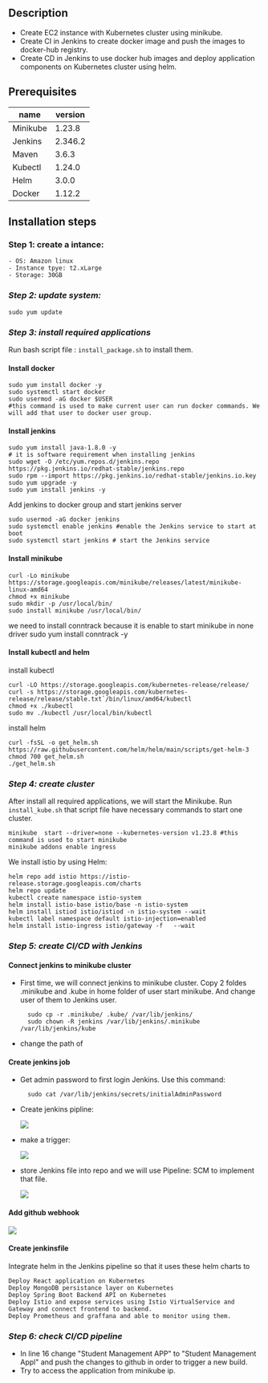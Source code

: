## Description
- Create EC2 instance with Kubernetes cluster using minikube.
- Create CI in Jenkins to create docker image and push the images to docker-hub registry.
- Create CD in Jenkins to use docker hub images and deploy application components on Kubernetes cluster using helm.
## Prerequisites
| name  | version |
| ------------- | ------------- |
|  Minikube | 1.23.8    |
| Jenkins     |  2.346.2 |
| Maven      |  3.6.3     |
| Kubectl     | 1.24.0    |
| Helm         | 3.0.0     |
| Docker      | 1.12.2    |
## Installation steps
### Step 1: create a intance: 
    - OS: Amazon linux
    - Instance tpye: t2.xLarge
    - Storage: 30GB

### _Step 2: update system:_
	sudo yum update
### _Step 3: install required applications_
Run bash script file : `install_package.sh` to install them.
#### Install docker
	sudo yum install docker -y
	sudo systemctl start docker
	sudo usermod -aG docker $USER 
	#this command is used to make current user can run docker commands. We will add that user to docker user group.
#### Install jenkins

	sudo yum install java-1.8.0 -y 
	# it is software requirement when installing jenkins
	sudo wget -O /etc/yum.repos.d/jenkins.repo https://pkg.jenkins.io/redhat-stable/jenkins.repo 
 	sudo rpm --import https://pkg.jenkins.io/redhat-stable/jenkins.io.key
	sudo yum upgrade -y
	sudo yum install jenkins -y
Add jenkins to docker group and start jenkins server

	sudo usermod -aG docker jenkins 
	sudo systemctl enable jenkins #enable the Jenkins service to start at boot
	sudo systemctl start jenkins # start the Jenkins service
#### Install minikube

	curl -Lo minikube https://storage.googleapis.com/minikube/releases/latest/minikube-linux-amd64 
	chmod +x minikube
	sudo mkdir -p /usr/local/bin/
	sudo install minikube /usr/local/bin/
we need to install conntrack because it is enable to start minikube in none driver
	sudo yum install conntrack -y
#### Install kubectl and helm
install kubectl

	curl -LO https://storage.googleapis.com/kubernetes-release/release/
	curl -s https://storage.googleapis.com/kubernetes-release/release/stable.txt`/bin/linux/amd64/kubectl
	chmod +x ./kubectl
	sudo mv ./kubectl /usr/local/bin/kubectl

install helm 

	curl -fsSL -o get_helm.sh https://raw.githubusercontent.com/helm/helm/main/scripts/get-helm-3
	chmod 700 get_helm.sh
	./get_helm.sh
### _Step 4: create cluster_
After install all required applications, we will start the Minikube. Run `install_kube.sh` that script file have necessary commands to start one cluster.

	minikube  start --driver=none --kubernetes-version v1.23.8 #this command is used to start minikube
	minikube addons enable ingress
We install istio by using Helm:

	helm repo add istio https://istio-release.storage.googleapis.com/charts
	helm repo update
	kubectl create namespace istio-system
	helm install istio-base istio/base -n istio-system
	helm install istiod istio/istiod -n istio-system --wait
	kubectl label namespace default istio-injection=enabled
	helm install istio-ingress istio/gateway -f   --wait
### _Step 5: create CI/CD with Jenkins_
#### Connect jenkins to minikube cluster
- First time, we will connect jenkins to minikube cluster. Copy 2 foldes .minikube and .kube in home folder of user start minikube. And change user of them to Jenkins user.

		sudo cp -r .minikube/ .kube/ /var/lib/jenkins/
		sudo chown -R jenkins /var/lib/jenkins/.minikube /var/lib/jenkins/kube
- change the path of 

#### Create jenkins job
- Get admin password to first login Jenkins. Use this command:

		sudo cat /var/lib/jenkins/secrets/initialAdminPassword
- Create jenkins pipline:

	![](https://github.com/thangSu/thang-poc2/blob/master/data/MicrosoftTeams-image1%20(3).png)
- make a trigger:

	![](https://github.com/thangSu/thang-poc2/blob/master/data/MicrosoftTeams-image1%20(2).png)
- store Jenkins file into repo and we will use Pipeline: SCM to implement that file.

	![](https://github.com/thangSu/thang-poc2/blob/master/data/MicrosoftTeams-image1%20(1).png)
	
#### Add github webhook

![](https://github.com/thangSu/thang-poc2/blob/master/data/Annotation%202022-07-25%20155115.png)

#### Create jenkinsfile
Integrate helm in the Jenkins pipeline so that it uses these helm charts to

	Deploy React application on Kubernetes
	Deploy MongoDB persistance layer on Kubernetes
	Deploy Spring Boot Backend API on Kubernetes
	Deploy Istio and expose services using Istio VirtualService and Gateway and connect frontend to backend.
	Deploy Prometheus and graffana and able to monitor using them.
### _Step 6: check CI/CD pipeline_
- In line 16 change "Student Management APP" to "Student Management Appl" and push the changes to github in order to trigger a new build.
- Try to access the application from minikube ip.
